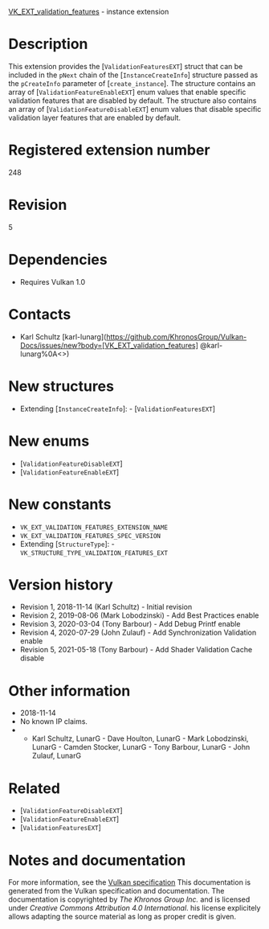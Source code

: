 [VK_EXT_validation_features](https://www.khronos.org/registry/vulkan/specs/1.3-extensions/man/html/VK_EXT_validation_features.html) - instance extension

# Description
This extension provides the [`ValidationFeaturesEXT`] struct that can be
included in the `pNext` chain of the [`InstanceCreateInfo`]
structure passed as the `pCreateInfo` parameter of
[`create_instance`].
The structure contains an array of [`ValidationFeatureEnableEXT`] enum
values that enable specific validation features that are disabled by
default.
The structure also contains an array of [`ValidationFeatureDisableEXT`]
enum values that disable specific validation layer features that are enabled
by default.

# Registered extension number
248

# Revision
5

# Dependencies
- Requires Vulkan 1.0

# Contacts
- Karl Schultz [karl-lunarg](https://github.com/KhronosGroup/Vulkan-Docs/issues/new?body=[VK_EXT_validation_features] @karl-lunarg%0A<<Here describe the issue or question you have about the VK_EXT_validation_features extension>>)

# New structures
- Extending [`InstanceCreateInfo`]:  - [`ValidationFeaturesEXT`]

# New enums
- [`ValidationFeatureDisableEXT`]
- [`ValidationFeatureEnableEXT`]

# New constants
- `VK_EXT_VALIDATION_FEATURES_EXTENSION_NAME`
- `VK_EXT_VALIDATION_FEATURES_SPEC_VERSION`
- Extending [`StructureType`]:  - `VK_STRUCTURE_TYPE_VALIDATION_FEATURES_EXT`

# Version history
- Revision 1, 2018-11-14 (Karl Schultz)  - Initial revision 
- Revision 2, 2019-08-06 (Mark Lobodzinski)  - Add Best Practices enable 
- Revision 3, 2020-03-04 (Tony Barbour)  - Add Debug Printf enable 
- Revision 4, 2020-07-29 (John Zulauf)  - Add Synchronization Validation enable 
- Revision 5, 2021-05-18 (Tony Barbour)  - Add Shader Validation Cache disable

# Other information
* 2018-11-14
* No known IP claims.
*   - Karl Schultz, LunarG  - Dave Houlton, LunarG  - Mark Lobodzinski, LunarG  - Camden Stocker, LunarG  - Tony Barbour, LunarG  - John Zulauf, LunarG

# Related
- [`ValidationFeatureDisableEXT`]
- [`ValidationFeatureEnableEXT`]
- [`ValidationFeaturesEXT`]

# Notes and documentation
For more information, see the [Vulkan specification](https://www.khronos.org/registry/vulkan/specs/1.3-extensions/html/vkspec.html)
This documentation is generated from the Vulkan specification and documentation.
The documentation is copyrighted by *The Khronos Group Inc.* and is licensed under *Creative Commons Attribution 4.0 International*.
his license explicitely allows adapting the source material as long as proper credit is given.
        